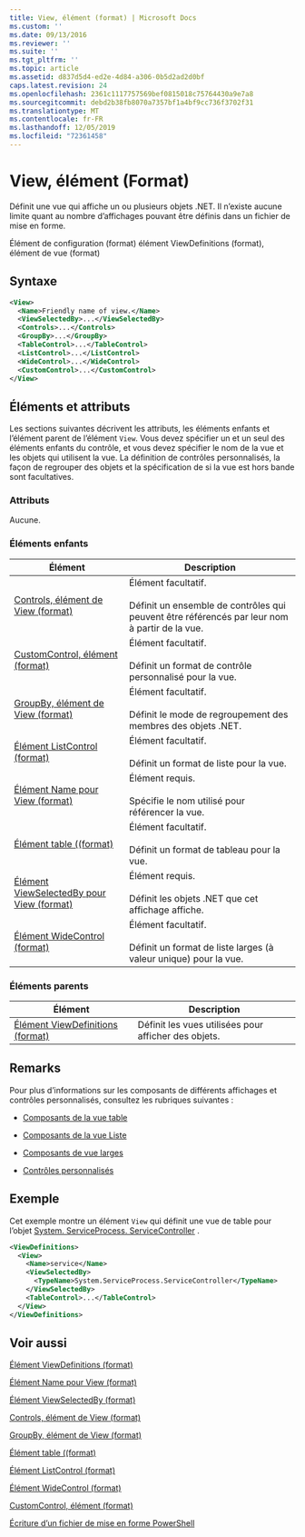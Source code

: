 ```yaml
---
title: View, élément (format) | Microsoft Docs
ms.custom: ''
ms.date: 09/13/2016
ms.reviewer: ''
ms.suite: ''
ms.tgt_pltfrm: ''
ms.topic: article
ms.assetid: d837d5d4-ed2e-4d84-a306-0b5d2ad2d0bf
caps.latest.revision: 24
ms.openlocfilehash: 2361c1117757569bef0815018c75764430a9e7a8
ms.sourcegitcommit: debd2b38fb8070a7357bf1a4bf9cc736f3702f31
ms.translationtype: MT
ms.contentlocale: fr-FR
ms.lasthandoff: 12/05/2019
ms.locfileid: "72361458"
---
```

# <a name="view-element-format"></a>View, élément (Format)

Définit une vue qui affiche un ou plusieurs objets .NET. Il n’existe aucune limite quant au nombre d’affichages pouvant être définis dans un fichier de mise en forme.

Élément de configuration (format) élément ViewDefinitions (format), élément de vue (format)

## <a name="syntax"></a>Syntaxe

```xml
<View>
  <Name>Friendly name of view.</Name>
  <ViewSelectedBy>...</ViewSelectedBy>
  <Controls>...</Controls>
  <GroupBy>...</GroupBy>
  <TableControl>...</TableControl>
  <ListControl>...</ListControl>
  <WideControl>...</WideControl>
  <CustomControl>...</CustomControl>
</View>
```

## <a name="attributes-and-elements"></a>Éléments et attributs

Les sections suivantes décrivent les attributs, les éléments enfants et l’élément parent de l’élément `View`. Vous devez spécifier un et un seul des éléments enfants du contrôle, et vous devez spécifier le nom de la vue et les objets qui utilisent la vue. La définition de contrôles personnalisés, la façon de regrouper des objets et la spécification de si la vue est hors bande sont facultatives.

### <a name="attributes"></a>Attributs

Aucune.

### <a name="child-elements"></a>Éléments enfants

|Élément|Description|
|-------------|-----------------|
|[Controls, élément de View (format)](./controls-element-for-view-format.md)|Élément facultatif.<br /><br /> Définit un ensemble de contrôles qui peuvent être référencés par leur nom à partir de la vue.|
|[CustomControl, élément (format)](./customcontrol-element-for-groupby-format.md)|Élément facultatif.<br /><br /> Définit un format de contrôle personnalisé pour la vue.|
|[GroupBy, élément de View (format)](./groupby-element-for-view-format.md)|Élément facultatif.<br /><br /> Définit le mode de regroupement des membres des objets .NET.|
|[Élément ListControl (format)](./listcontrol-element-format.md)|Élément facultatif.<br /><br /> Définit un format de liste pour la vue.|
|[Élément Name pour View (format)](./name-element-for-view-format.md)|Élément requis.<br /><br /> Spécifie le nom utilisé pour référencer la vue.|
|[Élément table ((format)](./tablecontrol-element-format.md)|Élément facultatif.<br /><br /> Définit un format de tableau pour la vue.|
|[Élément ViewSelectedBy pour View (format)](./viewselectedby-element-format.md)|Élément requis.<br /><br /> Définit les objets .NET que cet affichage affiche.|
|[Élément WideControl (format)](./widecontrol-element-format.md)|Élément facultatif.<br /><br /> Définit un format de liste larges (à valeur unique) pour la vue.|

### <a name="parent-elements"></a>Éléments parents

|Élément|Description|
|-------------|-----------------|
|[Élément ViewDefinitions (format)](./viewdefinitions-element-format.md)|Définit les vues utilisées pour afficher des objets.|

## <a name="remarks"></a>Remarks

Pour plus d’informations sur les composants de différents affichages et contrôles personnalisés, consultez les rubriques suivantes :

- [Composants de la vue table](./creating-a-table-view.md)

- [Composants de la vue Liste](./creating-a-list-view.md)

- [Composants de vue larges](./creating-a-wide-view.md)

- [Contrôles personnalisés](./creating-custom-controls.md)

## <a name="example"></a>Exemple

Cet exemple montre un élément `View` qui définit une vue de table pour l’objet [System. ServiceProcess. ServiceController](/dotnet/api/System.ServiceProcess.ServiceController) .

```xml
<ViewDefinitions>
  <View>
    <Name>service</Name>
    <ViewSelectedBy>
      <TypeName>System.ServiceProcess.ServiceController</TypeName>
    </ViewSelectedBy>
    <TableControl>...</TableControl>
  </View>
</ViewDefinitions>

```

## <a name="see-also"></a>Voir aussi

[Élément ViewDefinitions (format)](./viewdefinitions-element-format.md)

[Élément Name pour View (format)](./name-element-for-view-format.md)

[Élément ViewSelectedBy (format)](./viewselectedby-element-format.md)

[Controls, élément de View (format)](./controls-element-for-view-format.md)

[GroupBy, élément de View (format)](./groupby-element-for-view-format.md)

[Élément table ((format)](./tablecontrol-element-format.md)

[Élément ListControl (format)](./listcontrol-element-format.md)

[Élément WideControl (format)](./widecontrol-element-format.md)

[CustomControl, élément (format)](./customcontrol-element-for-groupby-format.md)

[Écriture d’un fichier de mise en forme PowerShell](./writing-a-powershell-formatting-file.md)
